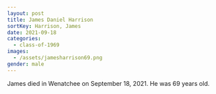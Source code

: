 ```yaml
---
layout: post
title: James Daniel Harrison
sortKey: Harrison, James
date: 2021-09-18
categories:
  - class-of-1969
images:
  - /assets/jamesharrison69.png
gender: male
---
```

James died in Wenatchee on September 18, 2021. He was 69 years old.